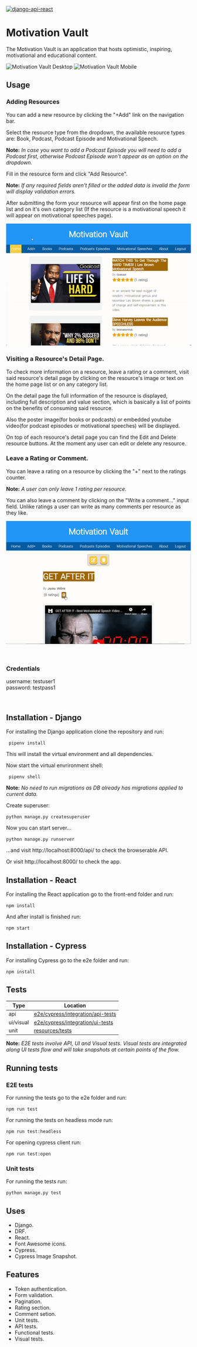 [![django-api-react](https://img.shields.io/endpoint?url=https://dashboard.cypress.io/badge/detailed/3i7tdw&style=flat&logo=cypress)](https://dashboard.cypress.io/projects/3i7tdw/runs)

# Motivation Vault

The Motivation Vault is an application that hosts optimistic, inspiring, motivational and educational content.

<div float="left">
  <img src="https://user-images.githubusercontent.com/4129325/221205796-109b3a7a-a102-46f0-b4f2-3711a883b5fe.png" title="Motivation Vault Desktop" alt="Motivation Vault Desktop" width="650" height="357" style="display: inline"/>
  <img src="https://user-images.githubusercontent.com/4129325/221207023-de613790-db09-4513-ae9e-ba893a575d54.png" title="Motivation Vault Mobile" alt="Motivation Vault Mobile" width="165" height="357"/>
</div>

## Usage

### Adding Resources

You can add a new resource by clicking the "+Add" link on the navigation bar.

Select the resource type from the dropdown, the available resource types are: Book, Podcast, Podcast Episode and Motivational Speech.

**Note:** _In case you want to add a Podcast Episode you will need to add a Podcast first, otherwise Podcast Episode won't appear as an option on the dropdown._

Fill in the resource form and click "Add Resource".

**Note:**
_If any required fields aren't filled or the added data is invalid the form will display validation errors._

After submitting the form your resource will appear first on the home page list and on it's own category list (If the resource is a motivational speech it will appear on motivational speeches page).

![Display gif clicking Add Resource button, filling and submitting resource form and displaying resource on hoomepage list and detail page](demo/add-resource-demo.gif)

### Visiting a Resource's Detail Page.

To check more information on a resource, leave a rating or a comment, visit said resource's detail page by clicking on the resource's image or text on the home page list or on any category list.

On the detail page the full information of the resource is displayed, including full description and value section, which is basically a list of points on the benefits of consuming said resource.

Also the poster image(for books or podcasts) or embedded youtube video(for podcast episodes or motivational speeches) will be displayed.

On top of each resource's detail page you can find the Edit and Delete resource buttons.
At the moment any user can edit or delete any resource.

### Leave a Rating or Comment.

You can leave a rating on a resource by clicking the "+" next to the ratings counter.

**Note:** _A user can only leave 1 rating per resource._

You can also leave a comment by clicking on the "Write a comment..." input field. Unlike ratings a user can write as many comments per resource as they like.

![Display gif clicking adding rating and comment](demo/add-rating-and-comment.gif)

<br />

### Credentials

username: testuser1  
password: testpass1

<br />

## Installation - Django

For installing the Django application clone the repository and run:

     pipenv install

This will install the virtual environment and all dependencies.

Now start the virtual envrironment shell:

     pipenv shell

**Note:** _No need to run migrations as DB already has migrations applied to current data._

Create superuser:

    python manage.py createsuperuser

Now you can start server...

    python manage.py runserver

...and visit http://localhost:8000/api/ to check the browserable API.

Or visit http://localhost:8000/ to check the app.

## Installation - React

For installing the React application go to the front-end folder and run:

    npm install

And after install is finished run:

    npm start

## Installation - Cypress

For installing Cypress go to the e2e folder and run:

    npm install

## Tests

| Type      | Location                                                               |
| --------- | ---------------------------------------------------------------------- |
| api       | [e2e/cypress/integration/api-tests](e2e/cypress/integration/api-tests) |
| ui/visual | [e2e/cypress/integration/ui-tests](e2e/cypress/integration/ui-tests)   |
| unit      | [resources/tests](resources/tests)                                     |

**Note:** _E2E tests involve API, UI and Visual tests. Visual tests are integrated along UI tests flow and will take snapshots at certain points of the flow._

## Running tests

### E2E tests

For running the tests go to the e2e folder and run:

    npm run test

For running the tests on headless mode run:

    npm run test:headless

For opening cypress client run:

    npm run test:open

### Unit tests

For running the tests run:

    python manage.py test

## Uses

- Django.
- DRF.
- React.
- Font Awesome icons.
- Cypress.
- Cypress Image Snapshot.

## Features

- Token authentication.
- Form validation.
- Pagination.
- Rating section.
- Comment setion.
- Unit tests.
- API tests.
- Functional tests.
- Visual tests.
